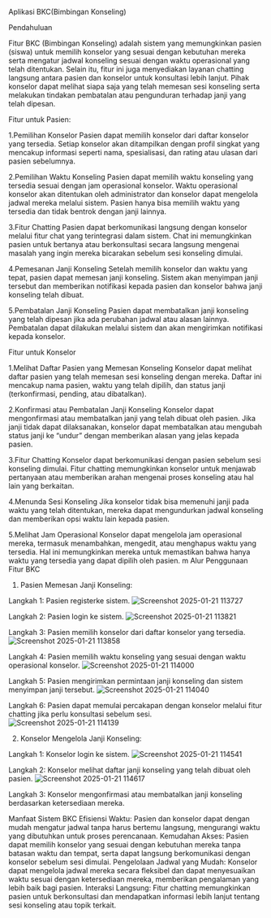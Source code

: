 Aplikasi BKC(Bimbingan Konseling)

Pendahuluan

Fitur BKC (Bimbingan Konseling) adalah sistem yang memungkinkan pasien (siswa) untuk memilih konselor yang sesuai dengan kebutuhan mereka serta mengatur jadwal konseling sesuai dengan waktu operasional yang telah ditentukan. Selain itu, fitur ini juga menyediakan layanan chatting langsung antara pasien dan konselor untuk konsultasi lebih lanjut. Pihak konselor dapat melihat siapa saja yang telah memesan sesi konseling serta melakukan tindakan pembatalan atau pengunduran terhadap janji yang telah dipesan.

Fitur untuk Pasien:

1.Pemilihan Konselor
Pasien dapat memilih konselor dari daftar konselor yang tersedia. Setiap konselor akan ditampilkan dengan profil singkat yang mencakup informasi seperti nama, spesialisasi, dan rating atau ulasan dari pasien sebelumnya.

2.Pemilihan Waktu Konseling
Pasien dapat memilih waktu konseling yang tersedia sesuai dengan jam operasional konselor. Waktu operasional konselor akan ditentukan oleh administrator dan konselor dapat mengelola jadwal mereka melalui sistem.
Pasien hanya bisa memilih waktu yang tersedia dan tidak bentrok dengan janji lainnya.

3.Fitur Chatting
Pasien dapat berkomunikasi langsung dengan konselor melalui fitur chat yang terintegrasi dalam sistem. Chat ini memungkinkan pasien untuk bertanya atau berkonsultasi secara langsung mengenai masalah yang ingin mereka bicarakan sebelum sesi konseling dimulai.

4.Pemesanan Janji Konseling
Setelah memilih konselor dan waktu yang tepat, pasien dapat memesan janji konseling. Sistem akan menyimpan janji tersebut dan memberikan notifikasi kepada pasien dan konselor bahwa janji konseling telah dibuat.

5.Pembatalan Janji Konseling
Pasien dapat membatalkan janji konseling yang telah dipesan jika ada perubahan jadwal atau alasan lainnya. Pembatalan dapat dilakukan melalui sistem dan akan mengirimkan notifikasi kepada konselor.

Fitur untuk Konselor

1.Melihat Daftar Pasien yang Memesan Konseling
Konselor dapat melihat daftar pasien yang telah memesan sesi konseling dengan mereka. Daftar ini mencakup nama pasien, waktu yang telah dipilih, dan status janji (terkonfirmasi, pending, atau dibatalkan).

2.Konfirmasi atau Pembatalan Janji Konseling
Konselor dapat mengonfirmasi atau membatalkan janji yang telah dibuat oleh pasien. Jika janji tidak dapat dilaksanakan, konselor dapat membatalkan atau mengubah status janji ke “undur” dengan memberikan alasan yang jelas kepada pasien.

3.Fitur Chatting
Konselor dapat berkomunikasi dengan pasien sebelum sesi konseling dimulai. Fitur chatting memungkinkan konselor untuk menjawab pertanyaan atau memberikan arahan mengenai proses konseling atau hal lain yang berkaitan.

4.Menunda Sesi Konseling
Jika konselor tidak bisa memenuhi janji pada waktu yang telah ditentukan, mereka dapat mengundurkan jadwal konseling dan memberikan opsi waktu lain kepada pasien.

5.Melihat Jam Operasional
Konselor dapat mengelola jam operasional mereka, termasuk menambahkan, mengedit, atau menghapus waktu yang tersedia. Hal ini memungkinkan mereka untuk memastikan bahwa hanya waktu yang tersedia yang dapat dipilih oleh pasien.
m
Alur Penggunaan Fitur BKC
1. Pasien Memesan Janji Konseling:
   
Langkah 1: Pasien registerke sistem.
![Screenshot 2025-01-21 113727](https://github.com/user-attachments/assets/215627b1-1dd6-4cce-97db-fe3f9ddd51c1)

Langkah 2: Pasien login ke sistem.
![Screenshot 2025-01-21 113821](https://github.com/user-attachments/assets/97d92c24-0bdf-40d8-9a97-f4f842ff0119)

Langkah 3: Pasien memilih konselor dari daftar konselor yang tersedia.
![Screenshot 2025-01-21 113858](https://github.com/user-attachments/assets/883fd17e-1dcb-4ea8-9b78-3c4ef69815ad)

Langkah 4: Pasien memilih waktu konseling yang sesuai dengan waktu operasional konselor.
![Screenshot 2025-01-21 114000](https://github.com/user-attachments/assets/7df314cc-755d-40a7-b6fc-03dc5d8af0e4)

Langkah 5: Pasien mengirimkan permintaan janji konseling dan sistem menyimpan janji tersebut.
![Screenshot 2025-01-21 114040](https://github.com/user-attachments/assets/bdb6488f-c71f-402f-9c98-68873299c8be)

Langkah 6: Pasien dapat memulai percakapan dengan konselor melalui fitur chatting jika perlu konsultasi sebelum sesi.
![Screenshot 2025-01-21 114139](https://github.com/user-attachments/assets/21e48590-696b-46a5-bd13-174b6b23fbda)

2. Konselor Mengelola Janji Konseling:

Langkah 1: Konselor login ke sistem.
![Screenshot 2025-01-21 114541](https://github.com/user-attachments/assets/e45fad79-1b20-4e27-96aa-02927e2b8f00)

Langkah 2: Konselor melihat daftar janji konseling yang telah dibuat oleh pasien.
![Screenshot 2025-01-21 114617](https://github.com/user-attachments/assets/4da62669-fcc9-45e0-8907-332adefbd6bd)

Langkah 3: Konselor mengonfirmasi atau membatalkan janji konseling berdasarkan ketersediaan mereka.


Manfaat Sistem BKC
Efisiensi Waktu: Pasien dan konselor dapat dengan mudah mengatur jadwal tanpa harus bertemu langsung, mengurangi waktu yang dibutuhkan untuk proses perencanaan.
Kemudahan Akses: Pasien dapat memilih konselor yang sesuai dengan kebutuhan mereka tanpa batasan waktu dan tempat, serta dapat langsung berkomunikasi dengan konselor sebelum sesi dimulai.
Pengelolaan Jadwal yang Mudah: Konselor dapat mengelola jadwal mereka secara fleksibel dan dapat menyesuaikan waktu sesuai dengan ketersediaan mereka, memberikan pengalaman yang lebih baik bagi pasien.
Interaksi Langsung: Fitur chatting memungkinkan pasien untuk berkonsultasi dan mendapatkan informasi lebih lanjut tentang sesi konseling atau topik terkait.
